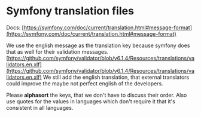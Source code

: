 # Symfony translation files

Docs: [https://symfony.com/doc/current/translation.html#message-format](https://symfony.com/doc/current/translation.html#message-format)

We use the english message as the translation key because symfony does that as well for their validation messages.
[https://github.com/symfony/validator/blob/v6.1.4/Resources/translations/validators.en.xlf](https://github.com/symfony/validator/blob/v6.1.4/Resources/translations/validators.en.xlf)
We still add the english translation, that external translators could improve the maybe
not perfect english of the developers.

Please **alphasort** the keys, that we don't have to discuss their order.
Also use quotes for the values in languages which don't require it that it's consistent in all languages.
